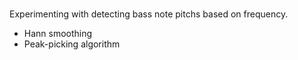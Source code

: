 #

Experimenting with detecting bass note pitchs based on frequency.

- Hann smoothing
- Peak-picking algorithm
